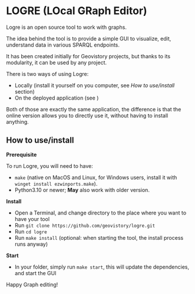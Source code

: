 # LOGRE (LOcal GRaph Editor)

Logre is an open source tool to work with graphs.

The idea behind the tool is to provide a simple GUI to visualize, edit, understand data in various SPARQL endpoints.

It has been created initially for Geovistory projects, but thanks to its modularity, it can be used by any project.

There is two ways of using Logre:
- Locally (install it yourself on you computer, see *How to use/install* section)
- On the deployed application (see []())

Both of those are exactly the same application, the difference is that the online version allows you to directly use it, without having to install anything.


## How to use/install

**Prerequisite**

To run Logre, you will need to have:
- `make` (native on MacOS and Linux, for Windows users, install it with `winget install ezwinports.make`).
- Python3.10 or newer; **May** also work with older version.

**Install**

- Open a Terminal, and change directory to the place where you want to have your tool
- Run `git clone https://github.com/geovistory/logre.git`
- Run `cd logre`
- Run `make install` (optional: when starting the tool, the install process runs anyway)

**Start**

- In your folder, simply run `make start`, this will update the dependencies, and start the GUI


Happy Graph editing!